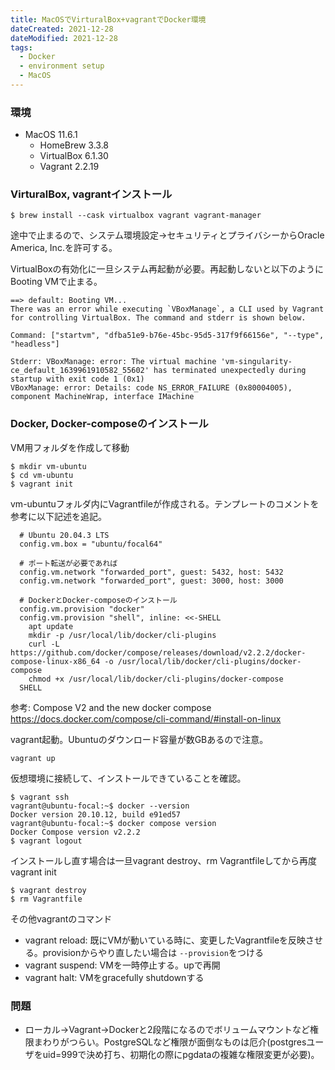 ```yaml
---
title: MacOSでVirturalBox+vagrantでDocker環境
dateCreated: 2021-12-28
dateModified: 2021-12-28
tags:
  - Docker
  - environment setup
  - MacOS
---
```


### 環境

- MacOS 11.6.1
  - HomeBrew 3.3.8
  - VirtualBox 6.1.30
  - Vagrant 2.2.19


### VirturalBox, vagrantインストール

```shell-session
$ brew install --cask virtualbox vagrant vagrant-manager
```

途中で止まるので、システム環境設定->セキュリティとプライバシーからOracle America, Inc.を許可する。

VirtualBoxの有効化に一旦システム再起動が必要。再起動しないと以下のようにBooting VMで止まる。

```
==> default: Booting VM...
There was an error while executing `VBoxManage`, a CLI used by Vagrant
for controlling VirtualBox. The command and stderr is shown below.

Command: ["startvm", "dfba51e9-b76e-45bc-95d5-317f9f66156e", "--type", "headless"]

Stderr: VBoxManage: error: The virtual machine 'vm-singularity-ce_default_1639961910582_55602' has terminated unexpectedly during startup with exit code 1 (0x1)
VBoxManage: error: Details: code NS_ERROR_FAILURE (0x80004005), component MachineWrap, interface IMachine
```

### Docker, Docker-composeのインストール

VM用フォルダを作成して移動

```shell-session
$ mkdir vm-ubuntu
$ cd vm-ubuntu
$ vagrant init
```

vm-ubuntuフォルダ内にVagrantfileが作成される。テンプレートのコメントを参考に以下記述を追記。

```
  # Ubuntu 20.04.3 LTS
  config.vm.box = "ubuntu/focal64"

  # ポート転送が必要であれば
  config.vm.network "forwarded_port", guest: 5432, host: 5432
  config.vm.network "forwarded_port", guest: 3000, host: 3000

  # DockerとDocker-composeのインストール
  config.vm.provision "docker"
  config.vm.provision "shell", inline: <<-SHELL
    apt update
    mkdir -p /usr/local/lib/docker/cli-plugins
    curl -L https://github.com/docker/compose/releases/download/v2.2.2/docker-compose-linux-x86_64 -o /usr/local/lib/docker/cli-plugins/docker-compose
    chmod +x /usr/local/lib/docker/cli-plugins/docker-compose
  SHELL
```

参考: Compose V2 and the new docker compose
https://docs.docker.com/compose/cli-command/#install-on-linux


vagrant起動。Ubuntuのダウンロード容量が数GBあるので注意。

```
vagrant up
```

仮想環境に接続して、インストールできていることを確認。

```shell-session
$ vagrant ssh
vagrant@ubuntu-focal:~$ docker --version
Docker version 20.10.12, build e91ed57
vagrant@ubuntu-focal:~$ docker compose version
Docker Compose version v2.2.2
$ vagrant logout
```

インストールし直す場合は一旦vagrant destroy、rm Vagrantfileしてから再度vagrant init

```shell-session
$ vagrant destroy
$ rm Vagrantfile
```

その他vagrantのコマンド  
- vagrant reload: 既にVMが動いている時に、変更したVagrantfileを反映させる。provisionからやり直したい場合は `--provision`をつける
- vagrant suspend: VMを一時停止する。upで再開
- vagrant halt: VMをgracefully shutdownする


### 問題

- ローカル->Vagrant->Dockerと2段階になるのでボリュームマウントなど権限まわりがつらい。PostgreSQLなど権限が面倒なものは厄介(postgresユーザをuid=999で決め打ち、初期化の際にpgdataの複雑な権限変更が必要)。